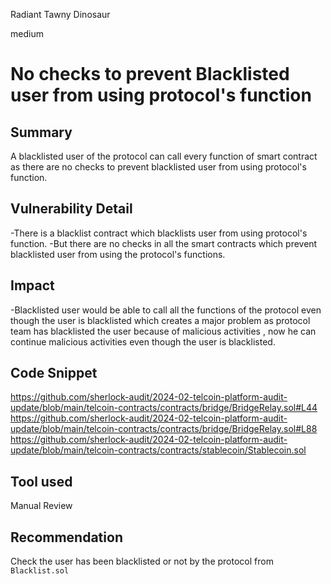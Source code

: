 Radiant Tawny Dinosaur

medium

# No checks to prevent Blacklisted user from using protocol's function

## Summary
A blacklisted user of the protocol can call every function of smart contract as there are no checks to prevent blacklisted user from using protocol's function.

## Vulnerability Detail

-There is a blacklist contract which blacklists user from using protocol's function.
-But there are no checks in all the smart contracts which prevent blacklisted user from using the protocol's functions.
## Impact

-Blacklisted user would be able to call all the functions of the protocol even though the user is blacklisted which creates a major problem as protocol team has blacklisted the user because of malicious activities , now he can continue malicious activities even though the user is blacklisted. 

## Code Snippet
https://github.com/sherlock-audit/2024-02-telcoin-platform-audit-update/blob/main/telcoin-contracts/contracts/bridge/BridgeRelay.sol#L44
https://github.com/sherlock-audit/2024-02-telcoin-platform-audit-update/blob/main/telcoin-contracts/contracts/bridge/BridgeRelay.sol#L88
https://github.com/sherlock-audit/2024-02-telcoin-platform-audit-update/blob/main/telcoin-contracts/contracts/stablecoin/Stablecoin.sol
## Tool used

Manual Review

## Recommendation
Check the user has been blacklisted or not by the protocol from `Blacklist.sol`
